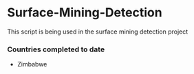 # Surface-Mining-Detection

This script is being used in the surface mining detection project

### Countries completed to date 

- Zimbabwe 
